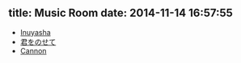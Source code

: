 ﻿title: Music Room
date: 2014-11-14 16:57:55
---
* [Inuyasha](Inuyasha)
* [君をのせて](RideWithYou)
* [Cannon](Cannon)

